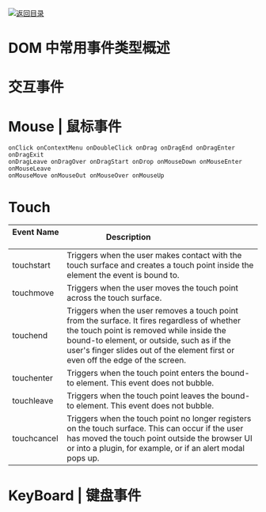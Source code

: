 [![返回目录](https://parg.co/U0y)](https://parg.co/UHU)

# DOM 中常用事件类型概述

# 交互事件

# Mouse | 鼠标事件

```
onClick onContextMenu onDoubleClick onDrag onDragEnd onDragEnter onDragExit
onDragLeave onDragOver onDragStart onDrop onMouseDown onMouseEnter onMouseLeave
onMouseMove onMouseOut onMouseOver onMouseUp
```

# Touch

| Event Name   | Description                                                                                                                                                                                                                                                              |
| ------------ | ------------------------------------------------------------------------------------------------------------------------------------------------------------------------------------------------------------------------------------------------------------------------ |
| touchstart   | Triggers when the user makes contact with the touch surface and creates a touch point inside the element the event is bound to.                                                                                                                                          |
| touchmove    | Triggers when the user moves the touch point across the touch surface.                                                                                                                                                                                                   |
| touchend     | Triggers when the user removes a touch point from the surface. It fires regardless of whether the touch point is removed while inside the bound-to element, or outside, such as if the user's finger slides out of the element first or even off the edge of the screen. |
| touchenter   | Triggers when the touch point enters the bound-to element. This event does not bubble.                                                                                                                                                                                   |
| touchleave   | Triggers when the touch point leaves the bound-to element. This event does not bubble.                                                                                                                                                                                   |
| touchcancel  | Triggers when the touch point no longer registers on the touch surface. This can occur if the user has moved the touch point outside the browser UI or into a plugin, for example, or if an alert modal pops up.                                                         |

# KeyBoard | 键盘事件

